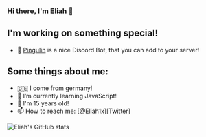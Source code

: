 ### Hi there, I'm Eliah 👋

## I'm working on something special!
- 🔭 [Pingulin](https://pingulin.me/) is a nice Discord Bot, that you can add to your server!

## Some things about me: 
- 🇩🇪 I come from germany!
- 🌱 I’m currently learning JavaScript!
- 👀 I'm 15 years old!
- 📫 How to reach me: [@Eliah1x][Twitter]

![Eliah's GitHub stats](https://github-readme-stats.vercel.app/api?username=EliahDE&show_icons=true&theme=radical)
